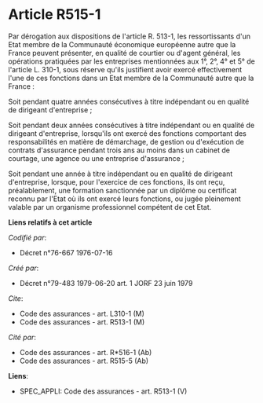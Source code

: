 # Article R515-1

Par dérogation aux dispositions de l'article R. 513-1, les ressortissants d'un Etat membre de la Communauté économique
européenne autre que la France peuvent présenter, en qualité de courtier ou d'agent général, les opérations pratiquées par
les entreprises mentionnées aux 1°, 2°, 4° et 5° de l'article L. 310-1, sous réserve qu'ils justifient avoir exercé
effectivement l'une de ces fonctions dans un Etat membre de la Communauté autre que la France :

Soit pendant quatre années consécutives à titre indépendant ou en qualité de dirigeant d'entreprise ;

Soit pendant deux années consécutives à titre indépendant ou en qualité de dirigeant d'entreprise, lorsqu'ils ont exercé des
fonctions comportant des responsabilités en matière de démarchage, de gestion ou d'exécution de contrats d'assurance pendant
trois ans au moins dans un cabinet de courtage, une agence ou une entreprise d'assurance ;

Soit pendant une année à titre indépendant ou en qualité de dirigeant d'entreprise, lorsque, pour l'exercice de ces
fonctions, ils ont reçu, préalablement, une formation sanctionnée par un diplôme ou certificat reconnu par l'Etat où ils ont
exercé leurs fonctions, ou jugée pleinement valable par un organisme professionnel compétent de cet Etat.

**Liens relatifs à cet article**

_Codifié par_:

  - Décret n°76-667 1976-07-16

_Créé par_:

  - Décret n°79-483 1979-06-20 art. 1 JORF 23 juin 1979

_Cite_:

  - Code des assurances - art. L310-1 (M)
  - Code des assurances - art. R513-1 (M)

_Cité par_:

  - Code des assurances - art. R*516-1 (Ab)
  - Code des assurances - art. R515-5 (Ab)

**Liens**:

  - SPEC_APPLI: Code des assurances - art. R513-1 (V)
